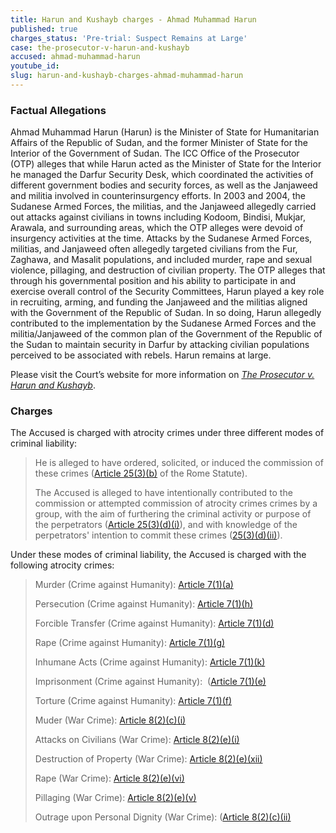 ```yaml
---
title: Harun and Kushayb charges - Ahmad Muhammad Harun
published: true
charges_status: 'Pre-trial: Suspect Remains at Large'
case: the-prosecutor-v-harun-and-kushayb
accused: ahmad-muhammad-harun
youtube_id:
slug: harun-and-kushayb-charges-ahmad-muhammad-harun
---
```



### Factual Allegations

Ahmad Muhammad Harun (Harun) is the Minister of State for Humanitarian Affairs of the Republic of Sudan, and the former Minister of State for the Interior of the Government of Sudan. The ICC Office of the Prosecutor (OTP) alleges that while Harun acted as the Minister of State for the Interior he managed the Darfur Security Desk, which coordinated the activities of different government bodies and security forces, as well as the Janjaweed and militia involved in counterinsurgency efforts. In 2003 and 2004, the Sudanese Armed Forces, the militias, and the Janjaweed allegedly carried out attacks against civilians in towns including Kodoom, Bindisi, Mukjar, Arawala, and surrounding areas, which the OTP alleges were devoid of insurgency activities at the time. Attacks by the Sudanese Armed Forces, militias, and Janjaweed often allegedly targeted civilians from the Fur, Zaghawa, and Masalit populations, and included murder, rape and sexual violence, pillaging, and destruction of civilian property. The OTP alleges that through his governmental position and his ability to participate in and exercise overall control of the Security Committees, Harun played a key role in recruiting, arming, and funding the Janjaweed and the militias aligned with the Government of the Republic of Sudan. In so doing, Harun allegedly contributed to the implementation by the Sudanese Armed Forces and the militia/Janjaweed of the common plan of the Government of the Republic of the Sudan to maintain security in Darfur by attacking civilian populations perceived to be associated with rebels. Harun remains at large.

Please visit the Court’s website for more information on *[The Prosecutor v. Harun and Kushayb](https://www.icc-cpi.int/darfur/harunkushayb)*.

### Charges

The Accused is charged with atrocity crimes under three different modes of criminal liability:&nbsp;

> He is alleged to have ordered, solicited, or induced the commission of these crimes ([Article 25(3)(b)](http://www.casematrixnetwork.org/case-m/klamberg-commentary/rome-statute/#c1198) of the Rome Statute).
>
>
> The Accused is alleged to have intentionally contributed to the commission or attempted commission of atrocity crimes crimes by a group, with the aim of furthering the criminal activity or purpose of the perpetrators ([Article 25(3)(d)(i)](http://www.casematrixnetwork.org/case-m/klamberg-commentary/rome-statute/#c1198)), and with knowledge of the perpetrators' intention to commit these crimes ([25(3)(d)(ii)](http://www.casematrixnetwork.org/case-m/klamberg-commentary/rome-statute/#c1198)).

Under these modes of criminal liability, the Accused is charged with the following atrocity crimes:

> Murder (Crime against Humanity):&nbsp;[Article 7(1)(a)](http://www.casematrixnetwork.org/cmn-knowledge-hub/klamberg-commentary/elements-of-crime/#c2286)
>
>
> Persecution (Crime against Humanity):&nbsp;[Article 7(1)(h)](http://www.casematrixnetwork.org/cmn-knowledge-hub/klamberg-commentary/elements-of-crime/#c2298)
>
>
> Forcible Transfer (Crime against Humanity): [Article 7(1)(d)](http://www.casematrixnetwork.org/cmn-knowledge-hub/klamberg-commentary/elements-of-crime/#c2289)
>
>
> Rape (Crime against Humanity):&nbsp;[Article 7(1)(g)](http://www.casematrixnetwork.org/cmn-knowledge-hub/klamberg-commentary/elements-of-crime/#c2292)
>
>
> Inhumane Acts (Crime against Humanity):&nbsp;[Article 7(1)(k)](http://www.casematrixnetwork.org/cmn-knowledge-hub/klamberg-commentary/elements-of-crime/#c2301)
>
>
> Imprisonment (Crime against Humanity):&nbsp; ([Article 7(1)(e)](http://www.casematrixnetwork.org/cmn-knowledge-hub/klamberg-commentary/elements-of-crime/#c2290)
>
>
> Torture (Crime against Humanity):&nbsp;[Article 7(1)(f)](http://www.casematrixnetwork.org/cmn-knowledge-hub/klamberg-commentary/elements-of-crime/#c2291)
>
>
> Muder (War Crime): [Article 8(2)(c)(i)](http://www.casematrixnetwork.org/cmn-knowledge-hub/klamberg-commentary/elements-of-crime/#c2359)
>
>
> Attacks on Civilians (War Crime): [Article 8(2)(e)(i)](http://www.casematrixnetwork.org/cmn-knowledge-hub/klamberg-commentary/elements-of-crime/#c2367)
>
>
> Destruction of Property (War Crime): [Article 8(2)(e)(xii)](http://www.casematrixnetwork.org/cmn-knowledge-hub/klamberg-commentary/elements-of-crime/#c2384)
>
>
> Rape (War Crime): [Article 8(2)(e)(vi)](http://www.casematrixnetwork.org/cmn-knowledge-hub/klamberg-commentary/elements-of-crime/#c2372)
>
>
> Pillaging (War Crime): [Article 8(2)(e)(v)](http://www.casematrixnetwork.org/cmn-knowledge-hub/klamberg-commentary/elements-of-crime/#c2371)
>
>
> Outrage upon Personal Dignity (War Crime): ([Article 8(2)(c)(ii)](http://www.casematrixnetwork.org/cmn-knowledge-hub/klamberg-commentary/elements-of-crime/#c2363)